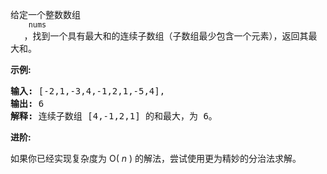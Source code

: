 <html>
 <body>
  <p>
   给定一个整数数组
   <code>
    nums
   </code>
   ，找到一个具有最大和的连续子数组（子数组最少包含一个元素），返回其最大和。
  </p>
  <p>
   <strong>
    示例:
   </strong>
  </p>
  <pre><strong>输入:</strong> [-2,1,-3,4,-1,2,1,-5,4],
<strong>输出:</strong> 6
<strong>解释:</strong> 连续子数组 [4,-1,2,1] 的和最大，为 6。
</pre>
  <p>
   <strong>
    进阶:
   </strong>
  </p>
  <p>
   如果你已经实现复杂度为 O(
   <em>
    n
   </em>
   ) 的解法，尝试使用更为精妙的分治法求解。
  </p>
 </body>
</html>